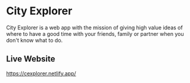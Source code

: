 # City Explorer
City Explorer is a web app with the mission of giving high value ideas of where to have a good time with your friends, family or partner when you don't know what to do.

## Live Website
https://cexplorer.netlify.app/
